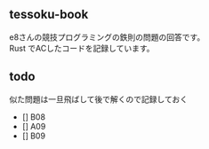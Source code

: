 ## tessoku-book
e8さんの競技プログラミングの鉄則の問題の回答です。  
Rust でACしたコードを記録しています。


## todo
似た問題は一旦飛ばして後で解くので記録しておく  
- [] B08
- [] A09
- [] B09

